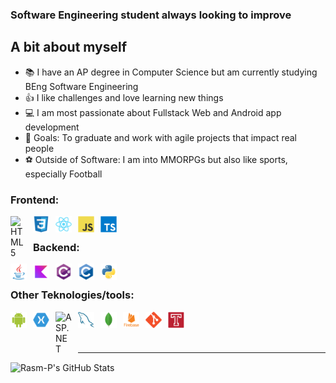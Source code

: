 ### Software Engineering student always looking to improve ###

## A bit about myself ##
- 📚 I have an AP degree in Computer Science but am currently studying BEng Software Engineering
- 👍 I like challenges and love learning new things
- 💻 I am most passionate about Fullstack Web and Android app development
- 🥅 Goals: To graduate and work with agile projects that impact real people
- ⚽ Outside of Software: I am into MMORPGs but also like sports, especially Football

### Frontend:
<img align="left" alt="HTML5" width="26px" src="https://cdn.jsdelivr.net/gh/devicons/devicon/icons/html5/html5-original.svg" style="padding-right:10px;" />
<img align="left" alt="CSS" width="26px" src="https://github.com/devicons/devicon/blob/v2.15.1/icons/css3/css3-original.svg" style="padding-right:10px;" />
<img align="left" alt="React" width="26px" src="https://github.com/devicons/devicon/blob/v2.15.1/icons/react/react-original.svg" style="padding-right:10px;" />
<img align="left" alt="JS" width="26px" src="https://github.com/devicons/devicon/blob/v2.15.1/icons/javascript/javascript-original.svg" style="padding-right:10px;" />
<img align="left" alt="TS" width="26px" src="https://github.com/devicons/devicon/blob/v2.15.1/icons/typescript/typescript-original.svg" style="padding-right:10px;" />
<br>

### Backend:
<img align="left" alt="Java" width="26px" src="https://github.com/devicons/devicon/blob/v2.15.1/icons/java/java-original.svg" style="padding-right:10px;" />
<img align="left" alt="Kotlin" width="26px" src="https://github.com/devicons/devicon/blob/v2.15.1/icons/kotlin/kotlin-original.svg" style="padding-right:10px;" />
<img align="left" alt="C#" width="26px" src="https://github.com/devicons/devicon/blob/v2.15.1/icons/csharp/csharp-original.svg" style="padding-right:10px;" />
<img align="left" alt="C" width="26px" src="https://github.com/devicons/devicon/blob/v2.15.1/icons/c/c-original.svg" style="padding-right:10px;" />
<img align="left" alt="Python" width="26px" src="https://github.com/devicons/devicon/blob/v2.15.1/icons/python/python-original.svg" style="padding-right:10px;" />

<br>

### Other Teknologies/tools:
<img align="left" alt="Android" width="26px" src="https://github.com/devicons/devicon/blob/v2.15.1/icons/android/android-original.svg" style="padding-right:10px;" />
<img align="left" alt="Xamarin" width="26px" src="https://github.com/devicons/devicon/blob/v2.15.1/icons/xamarin/xamarin-original.svg" style="padding-right:10px;" />
<img align="left" alt="ASP.NET" width="26px" src="https://github.com/Rubix982/ASP.NET-ReactJS-Template/blob/main/public/img/1.png" style="padding-right:10px;" />
<img align="left" alt="MySQL" width="26px" src="https://github.com/devicons/devicon/blob/v2.15.1/icons/mysql/mysql-original.svg" style="padding-right:10px;" />
<img align="left" alt="MongoDB" width="26px" src="https://github.com/devicons/devicon/blob/v2.15.1/icons/mongodb/mongodb-original.svg" style="padding-right:10px;" />
<img align="left" alt="Firebase" width="26px" src="https://github.com/devicons/devicon/blob/v2.15.1/icons/firebase/firebase-plain-wordmark.svg" style="padding-right:10px;" />
<img align="left" alt="Git" width="26px" src="https://github.com/devicons/devicon/blob/v2.15.1/icons/git/git-original.svg" style="padding-right:10px;" />
<img align="left" alt="Travis" width="26px" src="https://github.com/devicons/devicon/blob/v2.15.1/icons/travis/travis-plain.svg" style="padding-right:10px;" />

<br>
<br>
<br>

---

<img align="center" alt="Rasm-P's GitHub Stats" src="https://github-readme-stats.vercel.app/api?username=Rasm-P&show_icons=true&locale=en&title_color=ff652f&icon_color=FFE400&bg_color=09131B&text_color=ffffff&border_color=0c1a25" />
